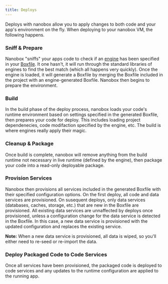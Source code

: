 ```yaml
---
title: Deploys
---
```


Deploys with nanobox allow you to apply changes to both code and your app's environment on the fly. When deploying to your nanobox VM, the following happens.

### Sniff & Prepare
Nanobox "sniffs" your apps code to check if an [engine](/getting-started/engines/) has been specified in your [Boxfile](/getting-started/boxfile/). It one hasn't, it will run through the standard libraries of engines to find the best match (which all happens very quickly). Once the engine is loaded, it will generate a Boxfile by merging the Boxfile included in the project with an engine-generated Boxfile. Nanobox then begins to prepare the environment.

### Build
In the build phase of the deploy process, nanobox loads your code's runtime environment based on settings specified in the generated Boxfile, then prepares your code for deploy. This includes loading project dependenecies, code modifaction specified by the engine, etc. The build is where engines really apply their magic.

### Cleanup & Package
Once build is complete, nanobox will remove anything from the build runtime not necessary in live runtime (defined by the engine), then package your code into a read-only deployable package.

### Provision Services
Nanobox then provisions all services included in the generated Boxfile with their specified configuration options. On the first deploy, all code and data services are provisioned. On susequent deploys, only data services (databases, caches, storage, etc.) that are new in the Boxfile are provisioned. All existing data services are unnaffected by deploys once provisioned, unless a configuration change for the data service is detected in the Boxfile. In this case, a new data service is provisioned with the updated configuration and replaces the existing service.

**Note:** When a new data service is provisioned, all data is wiped, so you'll either need to re-seed or re-import the data.

### Deploy Packaged Code to Code Services
Once all services have been provisioned, the packaged code is deployed to code services and any updates to the runtime configuration are applied to the running app.
